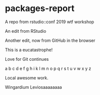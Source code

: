 # packages-report
A repo from rstudio::conf 2019 wtf workshop

An edit from RStudio

Another edit, now from GitHub in the browser

This is a eucatastrophe!

Love for Git continues

a b c d e f g h i k l m n o p q r s t u v w x y z

Local awesome work.

Wingardium Leviosaaaaaaaa 